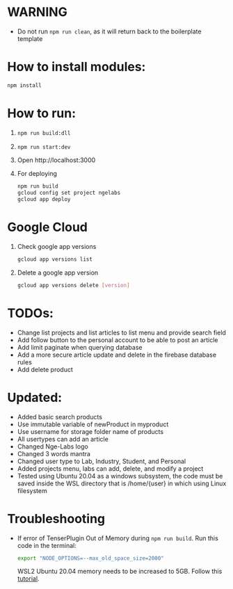 # WARNING

- Do not run `npm run clean`, as it will return back to the boilerplate template

# How to install modules:

```bash
npm install
```

# How to run:

1. ```bash
   npm run build:dll
   ```

2. ```bash
   npm run start:dev
   ```

3. Open http://localhost:3000

4. For deploying 

   ```bash
   npm run build
   gcloud config set project ngelabs
   gcloud app deploy
   ```

# Google Cloud

1. Check google app versions

   ```bash
   gcloud app versions list
   ```

2. Delete a google app version

   ```bash
   gcloud app versions delete [version]
   ```

# TODOs:

- Change list projects and list articles to list menu and provide search field
- Add follow button to the personal account to be able to post an article
- Add limit paginate when querying database
- Add a more secure article update and delete in the firebase database rules
- Add delete product

# Updated:

- Added basic search products
- Use immutable variable of newProduct in myproduct
- Use username for storage folder name of products
- All usertypes can add an article
- Changed Nge-Labs logo
- Changed 3 words mantra
- Changed user type to Lab, Industry, Student, and Personal
- Added projects menu, labs can add, delete, and modify a project
- Tested using Ubuntu 20.04 as a windows subsystem, the code must be saved inside the WSL directory that is /home/{user} in which using Linux filesystem

# Troubleshooting

- If error of TenserPlugin Out of Memory during `npm run build`. Run this code in the terminal:

   ```bash
   export "NODE_OPTIONS=--max_old_space_size=2000"
   ```

   WSL2 Ubuntu 20.04 memory needs to be increased to 5GB. Follow this [tutorial](https://itnext.io/wsl2-tips-limit-cpu-memory-when-using-docker-c022535faf6f).
